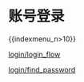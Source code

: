 # 账号登录

{{indexmenu_n>10}}

[login/login\_flow](/account/login/login_flow)

[login/find\_password](/account/login/find_password)
